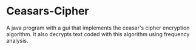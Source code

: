 # Ceasars-Cipher
A java program with a gui that implements the ceasar's cipher encryption algorithm. It also decrypts text coded with this algorithm using frequency analysis.
